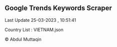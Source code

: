 

## Google Trends Keywords Scraper 
 
Last Update 25-03-2023 , 10:51:41

Country List :
VIETNAM.json



© Abdul Muttaqin 
